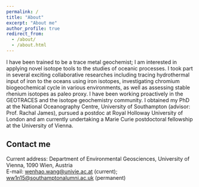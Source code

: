 ```yaml
---
permalink: /
title: "About"
excerpt: "About me"
author_profile: true
redirect_from: 
  - /about/
  - /about.html
---
```


I have been trained to be a trace metal geochemist; I am interested in applying novel isotope tools to the studies of oceanic processes. I took part in several exciting collaborative researches including tracing hydrothermal input of iron to the oceans using iron isotopes, investigating chromium biogeochemical cycle in various environments, as well as assessing stable rhenium isotopes as paleo proxy. I have been working proactively in the GEOTRACES and the isotope geochemistry community. I obtained my PhD at the National Oceanography Centre, University of Southampton (advisor: Prof. Rachal James), pursued a postdoc at Royal Holloway University of London and am currently undertaking a Marie Curie postdoctoral fellowship at the University of Vienna.


Contact me
------
Current address: Department of Environmental Geosciences, University of Vienna, 1090 Wien, Austria
<br>E-mail: [wenhao.wang@univie.ac.at](mailto:wenhao.wang@univie.ac.at) (current); <br>[ww1n15@southamptonalumni.ac.uk](mailto:ww1n15@southamptonalumni.ac.uk) (permanent) 
